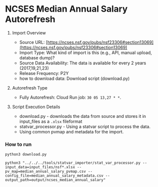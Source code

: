 # NCSES Median Annual Salary Autorefresh

1. Import Overview
    - Source URL: [https://ncses.nsf.gov/pubs/nsf23306#section13069](https://ncses.nsf.gov/pubs/nsf23306#section13069)
    - Import Type: What kind of import is this (e.g., API, manual upload, database dump)?
    - Source Data Availability: The data is available for every 2 years (2017,19,21,23)
    - Release Frequency: P2Y
    - how to download data: Download script (download.py)

2. Autorefresh Type

    - Fully Autorefresh: Cloud Run job: `30 05 13,27 * *`.

4. Script Execution Details
    - download.py - downloads the data from source and stores it in input_files as a `.xlsx` fileformat
    - statvar_processor.py - Using a statvar script to process the data.
    - Using common pvmap and metadata for the import.

### How to run
 `python3 download.py`

 `python3 "../../../tools/statvar_importer/stat_var_processor.py --input_data=input_files/nsf*.xlsx --pv_map=median_annual_salary_pvmap.csv --config_file=median_annual_salary_metadata.csv --output_path=output/ncses_median_annual_salary"`